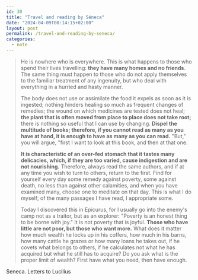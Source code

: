 ```yaml
---
id: 30
title: "Travel and reading by Séneca"
date: "2024-04-09T08:14:15+02:00"
layout: post
permalink: /travel-and-reading-by-seneca/
categories:
  - note
---
```


> He is nowhere who is everywhere. This is what happens to those who spend their lives travelling: **they have many homes and no friends**. The same thing must happen to those who do not apply themselves to the familiar treatment of any ingenuity, but who deal with everything in a hurried and hasty manner.
>
> The body does not use or assimilate the food it expels as soon as it is ingested; nothing hinders healing so much as frequent changes of remedies; the wound on which medicines are tested does not heal; **the plant that is often moved from place to place does not take root;** there is nothing so useful that I can use by changing. **Dispel the multitude of books; therefore, if you cannot read as many as you have at hand, it is enough to have as many as you can read.** "But," you will argue, "first I want to look at this book, and then at that one.
>
> **It is characteristic of an over-fed stomach that it tastes many delicacies, which, if they are too varied, cause indigestion and are not nourishing.** Therefore, always read the same authors, and if at any time you wish to turn to others, return to the first. Find for yourself every day some remedy against poverty, some against death, no less than against other calamities, and when you have examined many, choose one to meditate on that day. This is what I do myself; of the many passages I have read, I appropriate some.
>
> Today I discovered this in Epicurus, for I usually go into the enemy's camp not as a traitor, but as an explorer: "Poverty is an honest thing to be borne with joy." It is not poverty that is joyful. **Those who have little are not poor, but those who want more.** What does it matter how much wealth he locks up in his coffers, how much in his barns, how many cattle he grazes or how many loans he takes out, if he covets what belongs to others, if he calculates not what he has acquired but what he still has to acquire? Do you ask what is the proper limit of wealth? First have what you need, then have enough.

Seneca. Letters to Lucilius
